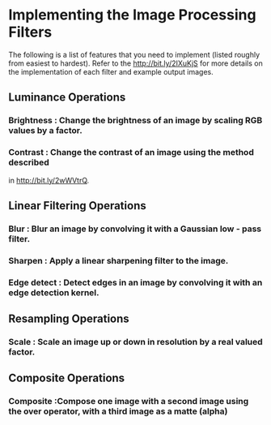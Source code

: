 
# Implementing the Image Processing Filters
The following is a list of features that you need to implement (listed roughly from easiest to hardest). Refer to the 
http://bit.ly/2IXuKjS for more details on the implementation of each filter and example output images.

## Luminance Operations
### Brightness : Change the brightness of an image by scaling RGB values by a factor.
### Contrast : Change the contrast of an image using the method described
in http://bit.ly/2wWVtrQ. 

## Linear Filtering Operations
### Blur : Blur an image by convolving it with a Gaussian low - pass filter.
### Sharpen : Apply a linear sharpening filter to the image.
### Edge detect : Detect edges in an image by convolving it with an edge detection kernel.

## Resampling Operations
### Scale : Scale an image up or down in resolution by a real valued factor.

## Composite Operations
### Composite :Compose one image with a second image using the over operator, with a third image as a matte (alpha)
